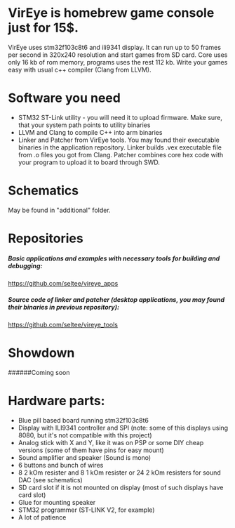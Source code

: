 # VirEye is homebrew game console just for 15$. 
VirEye uses stm32f103c8t6 and ili9341 display. 
It can run up to 50 frames per second in 320x240 resolution and start games from SD card.
Core uses only 16 kb of rom memory, programs uses the rest 112 kb.
Write your games easy with usual c++ compiler (Clang from LLVM). 

# Software you need
* STM32 ST-Link utility - you will need it to upload firmware. Make sure, that your system path points to utility binaries
* LLVM and Clang to compile C++ into arm binaries
* Linker and Patcher from VirEye tools. You may found their executable binaries in the application repository. Linker builds .vex executable file from .o files you got from Clang. Patcher combines core hex code with your program to upload it to board through SWD.

# Schematics
May be found in "additional" folder.

# Repositories
##### Basic applications and examples with necessary tools for building and debugging: 
https://github.com/seltee/vireye_apps

##### Source code of linker and patcher (desktop applications, you may found their binaries in previous repository):
https://github.com/seltee/vireye_tools

# Showdown
######Coming soon

# Hardware parts:
* Blue pill based board running stm32f103c8t6
* Display with ILI9341 controller and SPI (note: some of this displays using 8080, but it's not compatible with this project)
* Analog stick with X and Y, like it was on PSP or some DIY cheap versions (some of them have pins for easy mount)
* Sound amplifier and speaker (Sound is mono)
* 6 buttons and bunch of wires
* 8 2 kOm resister and 8 1 kOm resister or 24 2 kOm resisters for sound DAC (see schematics)
* SD card slot if it is not mounted on display (most of such displays have card slot)
* Glue for mounting speaker
* STM32 programmer (ST-LINK V2, for example)
* A lot of patience